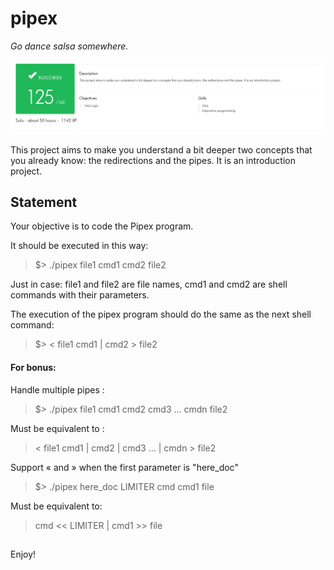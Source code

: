 # pipex

*Go dance salsa somewhere.*

![125/100 score](./pipex_success.png)

This project aims to make you understand a bit deeper two concepts that you already know: the redirections and the pipes. It is an introduction project.

## Statement

Your objective is to code the Pipex program.

It should be executed in this way:

> $> ./pipex file1 cmd1 cmd2 file2

Just in case: file1 and file2 are file names, cmd1 and cmd2 are shell commands with their parameters.

The execution of the pipex program should do the same as the next shell command:

> $> < file1 cmd1 | cmd2 > file2

#### For bonus:

Handle multiple pipes :

> $> ./pipex file1 cmd1 cmd2 cmd3 ... cmdn file2

Must be equivalent to :

> < file1 cmd1 | cmd2 | cmd3 ... | cmdn > file2


Support « and » when the first parameter is "here_doc"

> $> ./pipex here_doc LIMITER cmd cmd1 file

Must be equivalent to:

> cmd << LIMITER | cmd1 >> file

##

Enjoy!
